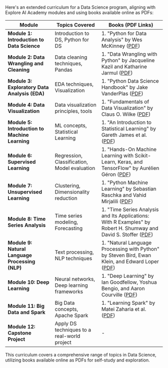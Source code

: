 Here's an extended curriculum for a Data Science program, aligning with Explore AI Academy modules and using books available online as PDFs:

| Module | Topics Covered | Books (PDF Links) |
|--------|----------------|-------------------|
| **Module 1: Introduction to Data Science** | Introduction to DS, Python for DS | 1. "Python for Data Analysis" by Wes McKinney ([PDF](http://bedford-computing.co.uk/learning/wp-content/uploads/2015/10/Python-for-Data-Analysis.pdf)) |
| **Module 2: Data Wrangling and Cleaning** | Data cleaning techniques, Pandas | 1. "Data Wrangling with Python" by Jacqueline Kazil and Katharine Jarmul ([PDF](https://storage.googleapis.com/academia.edu.documents/35181249/Data_Wrangling_with_Python.pdf)) |
| **Module 3: Exploratory Data Analysis (EDA)** | EDA techniques, Visualization | 1. "Python Data Science Handbook" by Jake VanderPlas ([PDF](https://jakevdp.github.io/PythonDataScienceHandbook/PythonDataScienceHandbook.pdf)) |
| **Module 4: Data Visualization** | Data visualization principles, tools | 1. "Fundamentals of Data Visualization" by Claus O. Wilke ([PDF](https://serialmentor.com/dataviz/Fundamentals_of_Data_Visualization.pdf)) |
| **Module 5: Introduction to Machine Learning** | ML concepts, Statistical Learning | 1. "An Introduction to Statistical Learning" by Gareth James et al. ([PDF](http://faculty.marshall.usc.edu/gareth-james/ISL/ISLR%20Seventh%20Printing.pdf)) |
| **Module 6: Supervised Learning** | Regression, Classification, Model evaluation | 1. "Hands-On Machine Learning with Scikit-Learn, Keras, and TensorFlow" by Aurélien Géron ([PDF](http://doc.lagout.org/science/0_Computer%20Science/2_Algorithms/Hands-On%20Machine%20Learning%20with%20Scikit-Learn%20%20and%20TensorFlow_%20Concepts%2C%20Tools%2C%20and%20Techniques%20to%20Build%20Intelligent%20Systems%20%5BGeron%202017-09-07%5D.pdf)) |
| **Module 7: Unsupervised Learning** | Clustering, Dimensionality reduction | 1. "Python Machine Learning" by Sebastian Raschka and Vahid Mirjalili ([PDF](http://www.kmae.biz/wp-content/uploads/2017/09/Python-Machine-Learning.pdf)) |
| **Module 8: Time Series Analysis** | Time series modeling, Forecasting | 1. "Time Series Analysis and Its Applications: With R Examples" by Robert H. Shumway and David S. Stoffer ([PDF](https://storage.googleapis.com/pub-tools-public-publication-data/pdf/9783319524511.pdf)) |
| **Module 9: Natural Language Processing (NLP)** | Text processing, NLP techniques | 1. "Natural Language Processing with Python" by Steven Bird, Ewan Klein, and Edward Loper ([PDF](http://www.datascienceassn.org/sites/default/files/Natural%20Language%20Processing%20with%20Python.pdf)) |
| **Module 10: Deep Learning** | Neural networks, Deep learning frameworks | 1. "Deep Learning" by Ian Goodfellow, Yoshua Bengio, and Aaron Courville ([PDF](https://www.deeplearningbook.org/front_matter.pdf)) |
| **Module 11: Big Data and Spark** | Big Data concepts, Apache Spark | 1. "Learning Spark" by Matei Zaharia et al. ([PDF](https://www.learnxinyminutes.com/docs/pdf/learning_spark.pdf)) |
| **Module 12: Capstone Project** | Apply DS techniques to a real-world project | - |

This curriculum covers a comprehensive range of topics in Data Science, utilizing books available online as PDFs for self-study and exploration.
